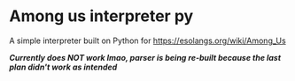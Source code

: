 # Among us interpreter py
 A simple interpreter built on Python for https://esolangs.org/wiki/Among_Us
 
 ***Currently does NOT work lmao, parser is being re-built because the last plan didn't work as intended***
 
